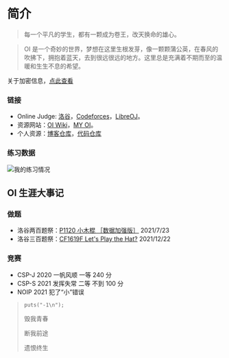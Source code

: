 # 简介

> 每一个平凡的学生，都有一颗成为卷王，改天换命的雄心。

> OI 是一个奇妙的世界，梦想在这里生根发芽，像一颗颗蒲公英，在春风的吹拂下，拥抱着蓝天，去到很远很远的地方。这里总是充满着不期而至的温暖和生生不息的希望。

关于加密信息，[点此查看](./_static/message.html)

### 链接

- Online Judge: [洛谷](https://www.luogu.com.cn/)，[Codeforces](https://codeforces.com/)，[LibreOJ](https://loj.ac/)。
- 资源网站：[OI Wiki](https://oi-wiki.org/)，[MY OI](https://www.xht37.com/my-oi/)。
- 个人资源：[博客仓库](https://github.com/xinchengo/xinchengo.github.io)，[代码仓库](https://github.com/xinchengo/code)

### 练习数据

![我的练习情况](https://luogu.wao3.cn/api/practice?id=295455&card_width=800)

## OI 生涯大事记

### 做题

- 洛谷两百题祭：[P1120 小木棍 ［数据加强版］](https://www.luogu.com.cn/problem/P1120) 2021/7/23
- 洛谷三百题祭：[CF1619F Let's Play the Hat?](https://www.luogu.com.cn/problem/CF1619F) 2021/12/22

### 竞赛

- CSP-J 2020 一帆风顺 一等 240 分
- CSP-S 2021 发挥失常 二等 不到 100 分
- NOIP 2021 犯了“小”错误

> `puts("-1\n");`
>
> 毁我青春
>
> 断我前途
>
> 遗恨终生
